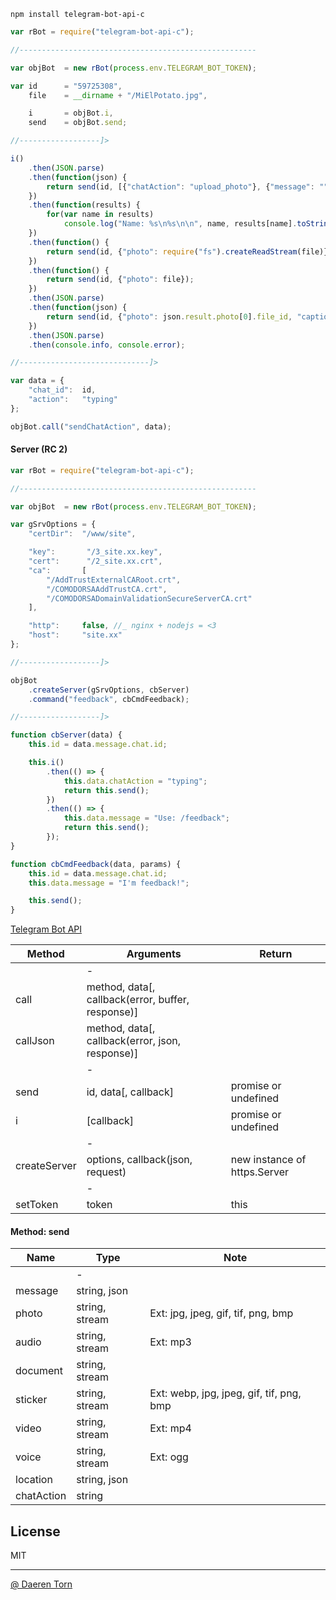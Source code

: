 `npm install telegram-bot-api-c`


```js
var rBot = require("telegram-bot-api-c");

//-----------------------------------------------------

var objBot  = new rBot(process.env.TELEGRAM_BOT_TOKEN);

var id      = "59725308",
    file    = __dirname + "/MiElPotato.jpg",

    i       = objBot.i,
    send    = objBot.send;

//------------------]>

i()
    .then(JSON.parse)
    .then(function(json) {
        return send(id, [{"chatAction": "upload_photo"}, {"message": ""}, {"message": json}]);
    })
    .then(function(results) {
        for(var name in results)
            console.log("Name: %s\n%s\n\n", name, results[name].toString());
    })
    .then(function() {
        return send(id, {"photo": require("fs").createReadStream(file)});
    })
    .then(function() {
        return send(id, {"photo": file});
    })
    .then(JSON.parse)
    .then(function(json) {
        return send(id, {"photo": json.result.photo[0].file_id, "caption": "Hell World!"});
    })
    .then(JSON.parse)
    .then(console.info, console.error);

//-----------------------------]>

var data = {
    "chat_id":  id,
    "action":   "typing"
};

objBot.call("sendChatAction", data);
```


#### Server (RC 2)

```js
var rBot = require("telegram-bot-api-c");

//-----------------------------------------------------

var objBot  = new rBot(process.env.TELEGRAM_BOT_TOKEN);

var gSrvOptions = {
    "certDir":  "/www/site",

    "key":       "/3_site.xx.key",
    "cert":      "/2_site.xx.crt",
    "ca":       [
        "/AddTrustExternalCARoot.crt",
        "/COMODORSAAddTrustCA.crt",
        "/COMODORSADomainValidationSecureServerCA.crt"
    ],

    "http":     false, //_ nginx + nodejs = <3
    "host":     "site.xx"
};

//------------------]>

objBot
    .createServer(gSrvOptions, cbServer)
    .command("feedback", cbCmdFeedback);

//------------------]>

function cbServer(data) {
    this.id = data.message.chat.id;

    this.i()
        .then(() => {
            this.data.chatAction = "typing";
            return this.send();
        })
        .then(() => {
            this.data.message = "Use: /feedback";
            return this.send();
        });
}

function cbCmdFeedback(data, params) {
    this.id = data.message.chat.id;
    this.data.message = "I'm feedback!";

    this.send();
}
```

[Telegram Bot API][2]


| Method          | Arguments                                           | Return                            |
|-----------------|-----------------------------------------------------|-----------------------------------|
|                 | -                                                   |                                   |
| call            | method, data[, callback(error, buffer, response)]   |                                   |
| callJson        | method, data[, callback(error, json, response)]     |                                   |
|                 | -                                                   |                                   |
| send            | id, data[, callback]                                | promise or undefined              |
| i               | [callback]                                          | promise or undefined              |
|                 | -                                                   |                                   |
| createServer    | options, callback(json, request)                    | new instance of https.Server      |
|                 | -                                                   |                                   |
| setToken        | token                                               | this                              |


#### Method: send

| Name          | Type                                  | Note                                      |
|---------------|---------------------------------------|-------------------------------------------|
|               | -                                     |                                           |
| message       | string, json                          |                                           |
| photo         | string, stream                        | Ext: jpg, jpeg, gif, tif, png, bmp        |
| audio         | string, stream                        | Ext: mp3                                  |
| document      | string, stream                        |                                           |
| sticker       | string, stream                        | Ext: webp, jpg, jpeg, gif, tif, png, bmp  |
| video         | string, stream                        | Ext: mp4                                  |
| voice         | string, stream                        | Ext: ogg                                  |
| location      | string, json                          |                                           |
| chatAction    | string                                |                                           |


## License

MIT

----------------------------------
[@ Daeren Torn][1]


[1]: http://666.io
[2]: https://core.telegram.org/bots/api

